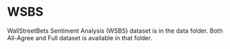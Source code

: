 # WSBS
WallStreetBets Sentiment Analysis (WSBS) dataset is in the data folder.
Both All-Agree and Full dataset is available in that folder.

